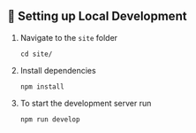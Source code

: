 ## 🚀 Setting up Local Development

1. Navigate to the `site` folder
   ```
   cd site/
   ```
2. Install dependencies
   ```
   npm install
   ```
3. To start the development server run
   ```
   npm run develop
   ```

   
